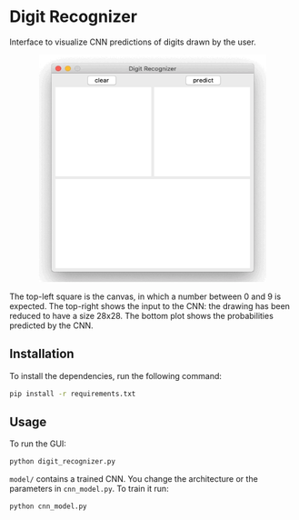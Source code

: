# Digit Recognizer
Interface to visualize CNN predictions of digits drawn by the user.

<p align="center">
    <img width="400" height="400"src="images/digit_recognizer.gif">
</p>
The top-left square is the canvas, in which a number between 0 and 9 is expected. The top-right shows the input to the CNN: the drawing has been reduced to have a size 28x28. The bottom plot shows the probabilities predicted by the CNN.



## Installation

To install the dependencies, run the following command:

```bash
pip install -r requirements.txt
```



## Usage

To run the GUI:

```python
python digit_recognizer.py
```

`model/` contains a trained CNN. You change the architecture or the parameters in `cnn_model.py`. To train it run:

```python
python cnn_model.py
```

